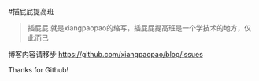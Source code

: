 #插屁屁提高班

>插屁屁 就是xiangpaopao的缩写，插屁屁提高班是一个学技术的地方，仅此而已

博客内容请移步 https://github.com/xiangpaopao/blog/issues

Thanks for Github!
